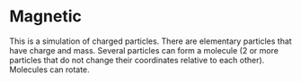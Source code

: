 # Magnetic
This is a simulation of charged particles.
There are elementary particles that have charge and mass. Several particles can form a molecule (2 or more particles that do not change their coordinates relative to each other). Molecules can rotate.
